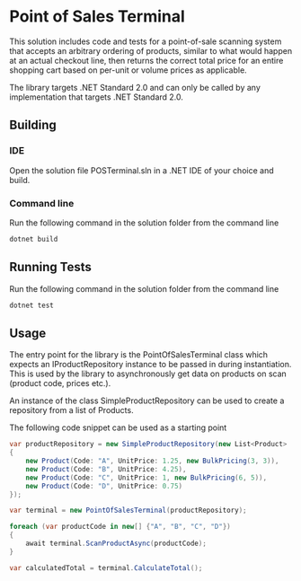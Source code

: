 # Point of Sales Terminal

This solution includes code and tests for a point-of-sale scanning system that accepts an arbitrary ordering of
products, similar to what would happen at an actual checkout line, then returns the correct total
price for an entire shopping cart based on per-unit or volume prices as applicable.

The library targets .NET Standard 2.0 and can only be called by any implementation that targets .NET Standard 2.0.

## Building

### IDE
Open the solution file POSTerminal.sln in a .NET IDE of your choice and build.

### Command line
Run the following command in the solution folder from the command line

```c#
dotnet build
```

## Running Tests

Run the following command in the solution folder from the command line
```c#
dotnet test
```

## Usage

The entry point for the library is the PointOfSalesTerminal class which expects an IProductRepository instance to be passed in during instantiation.
This is used by the library to asynchronously get data on products on scan (product code, prices etc.). 

An instance of the class SimpleProductRepository can be used to create a repository from a list of Products.

The following code snippet can be used as a starting point

```c#
var productRepository = new SimpleProductRepository(new List<Product>
{
    new Product(Code: "A", UnitPrice: 1.25, new BulkPricing(3, 3)),
    new Product(Code: "B", UnitPrice: 4.25),
    new Product(Code: "C", UnitPrice: 1, new BulkPricing(6, 5)),
    new Product(Code: "D", UnitPrice: 0.75)
});

var terminal = new PointOfSalesTerminal(productRepository);

foreach (var productCode in new[] {"A", "B", "C", "D"})
{
    await terminal.ScanProductAsync(productCode);
}

var calculatedTotal = terminal.CalculateTotal();
```

